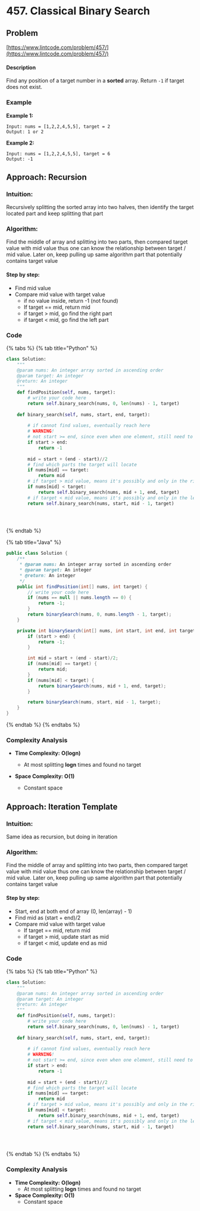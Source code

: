 # 457. Classical Binary Search

## Problem

[https://www.lintcode.com/problem/457/](https://www.lintcode.com/problem/457/)

#### Description

Find any position of a target number in a **sorted** array. Return `-1` if target does not exist.

### Example

**Example 1:**

```text
Input: nums = [1,2,2,4,5,5], target = 2
Output: 1 or 2
```

**Example 2:**

```text
Input: nums = [1,2,2,4,5,5], target = 6
Output: -1
```

## Approach: Recursion

### Intuition:

Recursively splitting the sorted array into two halves, then identify the target located part and keep splitting that part

### Algorithm: 

Find the middle of array and splitting into two parts, then compared target value with mid value thus one can know the relationship between target / mid value. Later on, keep pulling up same algorithm part that potentially contains target value

#### Step by step: 

* Find mid value
* Compare mid value with target value
  * if no value inside, return -1 \(not found\)
  * If target == mid, return mid
  * if target &gt; mid, go find the right part
  * if target &lt; mid, go find the left part

### Code

{% tabs %}
{% tab title="Python" %}
```python
class Solution:
    """
    @param nums: An integer array sorted in ascending order
    @param target: An integer
    @return: An integer
    """
    def findPosition(self, nums, target):
        # write your code here
        return self.binary_search(nums, 0, len(nums) - 1, target)
    
    def binary_search(self, nums, start, end, target):
        
        # if cannot find values, eventually reach here
        # WARNING!
        # not start >= end, since even when one element, still need to find out
        if start > end: 
            return -1
        
        mid = start + (end - start)//2
        # find which parts the target will locate 
        if nums[mid] == target:
            return mid
        # if target > mid value, means it's possibly and only in the right side
        if nums[mid] < target:
            return self.binary_search(nums, mid + 1, end, target)
        # if target < mid value, means it's possibly and only in the left side
        return self.binary_search(nums, start, mid - 1, target)


    
```
{% endtab %}

{% tab title="Java" %}
```java
public class Solution {
    /**
     * @param nums: An integer array sorted in ascending order
     * @param target: An integer
     * @return: An integer
     */
    public int findPosition(int[] nums, int target) {
        // write your code here
        if (nums == null || nums.length == 0) {
            return -1;
        }
        return binarySearch(nums, 0, nums.length - 1, target);
    }

    private int binarySearch(int[] nums, int start, int end, int target) {
        if (start > end) {
            return -1;
        }

        int mid = start + (end - start)/2;
        if (nums[mid] == target) {
            return mid;
        }
        if (nums[mid] < target) {
            return binarySearch(nums, mid + 1, end, target);
        }

        return binarySearch(nums, start, mid - 1, target);
    }
}
```
{% endtab %}
{% endtabs %}

### Complexity Analysis

* **Time Complexity:** **O\(logn\)**
  * At most splitting **logn** times and found no target
* **Space Complexity: O\(1\)**

  * Constant space



## Approach: Iteration Template

### Intuition:

Same idea as recursion, but doing in iteration

### Algorithm: 

Find the middle of array and splitting into two parts, then compared target value with mid value thus one can know the relationship between target / mid value. Later on, keep pulling up same algorithm part that potentially contains target value

#### Step by step: 

* Start, end at both end of array \(0, len\(array\) - 1\)
* Find mid as \(start + end\)/2
* Compare mid value with target value
  * If target == mid, return mid
  * if target &gt; mid, update start as mid
  * if target &lt; mid, update end as mid

### Code

{% tabs %}
{% tab title="Python" %}
```python
class Solution:
    """
    @param nums: An integer array sorted in ascending order
    @param target: An integer
    @return: An integer
    """
    def findPosition(self, nums, target):
        # write your code here
        return self.binary_search(nums, 0, len(nums) - 1, target)
    
    def binary_search(self, nums, start, end, target):
        
        # if cannot find values, eventually reach here
        # WARNING!
        # not start >= end, since even when one element, still need to find out
        if start > end: 
            return -1
        
        mid = start + (end - start)//2
        # find which parts the target will locate 
        if nums[mid] == target:
            return mid
        # if target > mid value, means it's possibly and only in the right side
        if nums[mid] < target:
            return self.binary_search(nums, mid + 1, end, target)
        # if target < mid value, means it's possibly and only in the left side
        return self.binary_search(nums, start, mid - 1, target)


    
```
{% endtab %}
{% endtabs %}

### Complexity Analysis

* **Time Complexity:** **O\(logn\)**
  * At most splitting **logn** times and found no target
* **Space Complexity: O\(1\)**
  * Constant space

